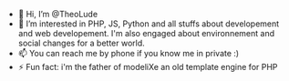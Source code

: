 - 👋 Hi, I’m @TheoLude
- 👀 I’m interested in PHP, JS, Python and all stuffs about developement and web developement. I'm also engaged about environnement and social changes for a better world.
- 📫 You can reach me by phone if you know me in private :)
- ⚡ Fun fact: i'm the father of modeliXe an old template engine for PHP
